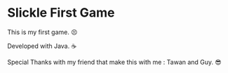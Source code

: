 # Slickle First Game 
This is my first game. 😣

Developed with Java. ☕

Special Thanks with my friend that make this with me : Tawan and Guy. 😎
